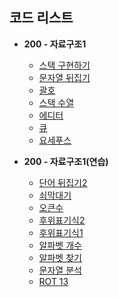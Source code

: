 ## 코드 리스트

- **200 - 자료구조1**

  - [스택 구현하기](./Problem/200/10828.md)
  - [문자열 뒤집기](./Problem/200/9093.md)
  - [괄호](./Problem/200/9012.md)
  - [스택 수열](./Problem/200/1874.md)
  - [에디터](./Problem/200/1406.md)
  - [큐](./Problem/200/10845.md)
  - [요세푸스](./Problem/200/1158.md)

- **200 - 자료구조1(연습)**

  - [단어 뒤집기2](./Problem/201/17413.md)
  - [쇠막대기](./Problem/201/10799.md)
  - [오큰수](./Problem/201/17298.md)
  - [후위표기식2](./Problem/201/1935.md)
  - [후위표기식1](./Problem/201/1918.md)
  - [알파벳 개수](./Problem/201/10808.md)
  - [알파벳 찾기](./Problem/201/10809.md)
  - [문자열 분석](./Problem/201/10820.md)
  - [ROT 13](./Problem/201/11655.md)
